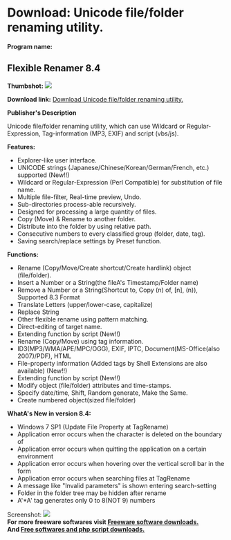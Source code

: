 # Download: Unicode file/folder renaming utility.

**Program name:**

## Flexible Renamer 8.4

  
**Thumbshot:** ![](http://www.freewarefiles.com/screenshot/flx_rnmr82_md.jpg)   
  
**Download link:** [Download Unicode file/folder renaming utility.](http://freesoftwares.boysofts.com/Flexible-Renamer_program_58568.html)  
  


**Publisher's Description**  
  


Unicode file/folder renaming utility, which can use Wildcard or Regular-Expression, Tag-information (MP3, EXIF) and script (vbs/js). 

**Features:**

  * Explorer-like user interface. 
  * UNICODE strings (Japanese/Chinese/Korean/German/French, etc.) supported (New!!) 
  * Wildcard or Regular-Expression (Perl Compatible) for substitution of file name. 
  * Multiple file-filter, Real-time preview, Undo. 
  * Sub-directories process-able recursively. 
  * Designed for processing a large quantity of files. 
  * Copy (Move) & Rename to another folder. 
  * Distribute into the folder by using relative path. 
  * Consecutive numbers to every classified group (folder, date, tag). 
  * Saving search/replace settings by Preset function. 

**Functions:**

  * Rename (Copy/Move/Create shortcut/Create hardlink) object (file/folder). 
  * Insert a Number or a String(the fileA's Timestamp/Folder name) 
  * Remove a Number or a String(Shortcut to, Copy (n) of, [n], (n)), Supported 8.3 Format 
  * Translate Letters (upper/lower-case, capitalize) 
  * Replace String 
  * Other flexible rename using pattern matching. 
  * Direct-editing of target name. 
  * Extending function by script (New!!) 
  * Rename (Copy/Move) using tag information. 
  * ID3(MP3/WMA/APE/MPC/OGG), EXIF, IPTC, Document(MS-Office(also 2007)/PDF), HTML 
  * File-property information (Added tags by Shell Extensions are also available) (New!!) 
  * Extending function by script (New!!) 
  * Modify object (file/folder) attributes and time-stamps. 
  * Specify date/time, Shift, Random generate, Make the Same. 
  * Create numbered object(sized file/folder) 

**WhatA's New in version 8.4:**

  * Windows 7 SP1 (Update File Property at TagRename)
  * Application error occurs when the character is deleted on the boundary of 
  * Application error occurs when quitting the application on a certain environment
  * Application error occurs when hovering over the vertical scroll bar in the form
  * Application error occurs when searching files at TagRename
  * A message like "Invalid parameters" is shown entering search-setting
  * Folder in the folder tree may be hidden after rename
  * A'*A' tag generates only 0 to 8(NOT 9) numbers

  
  
Screenshot: ![](http://www.freewarefiles.com/screenshot/flx_rnmr82.jpg)   
**For more freeware softwares visit [Freeware software downloads.](http://freesoftwares.boysofts.com/)**   
**And [Free softwares and php script downloads.](http://www.boysofts.com/)**
